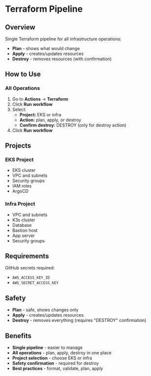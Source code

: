 # Terraform Pipeline

## Overview

Single Terraform pipeline for all infrastructure operations:

- **Plan** - shows what would change
- **Apply** - creates/updates resources
- **Destroy** - removes resources (with confirmation)

## How to Use

### All Operations

1. Go to **Actions** → **Terraform**
2. Click **Run workflow**
3. Select:
   - **Project:** EKS or infra
   - **Action:** plan, apply, or destroy
   - **Confirm destroy:** DESTROY (only for destroy action)
4. Click **Run workflow**

## Projects

### EKS Project
- EKS cluster
- VPC and subnets
- Security groups
- IAM roles
- ArgoCD

### Infra Project
- VPC and subnets
- K3s cluster
- Database
- Bastion host
- App server
- Security groups

## Requirements

GitHub secrets required:
- `AWS_ACCESS_KEY_ID`
- `AWS_SECRET_ACCESS_KEY`

## Safety

- **Plan** - safe, shows changes only
- **Apply** - creates/updates resources
- **Destroy** - removes everything (requires "DESTROY" confirmation)

## Benefits

- **Single pipeline** - easier to manage
- **All operations** - plan, apply, destroy in one place
- **Project selection** - choose EKS or infra
- **Safety confirmation** - required for destroy
- **Best practices** - format, validate, plan, apply
